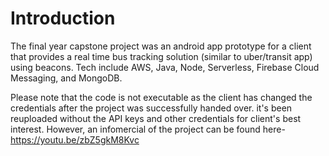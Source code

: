 # Introduction

The final year capstone project was an android app prototype for a client that provides a real time bus tracking solution (similar to uber/transit app) using beacons. Tech include AWS, Java, Node, Serverless, Firebase Cloud Messaging, and MongoDB.

Please note that the code is not executable as the client has changed the credentials after the project was successfully handed over. it's been reuploaded without the API keys and other credentials for client's best interest. However, an infomercial of the project can be found here- https://youtu.be/zbZ5gkM8Kvc

